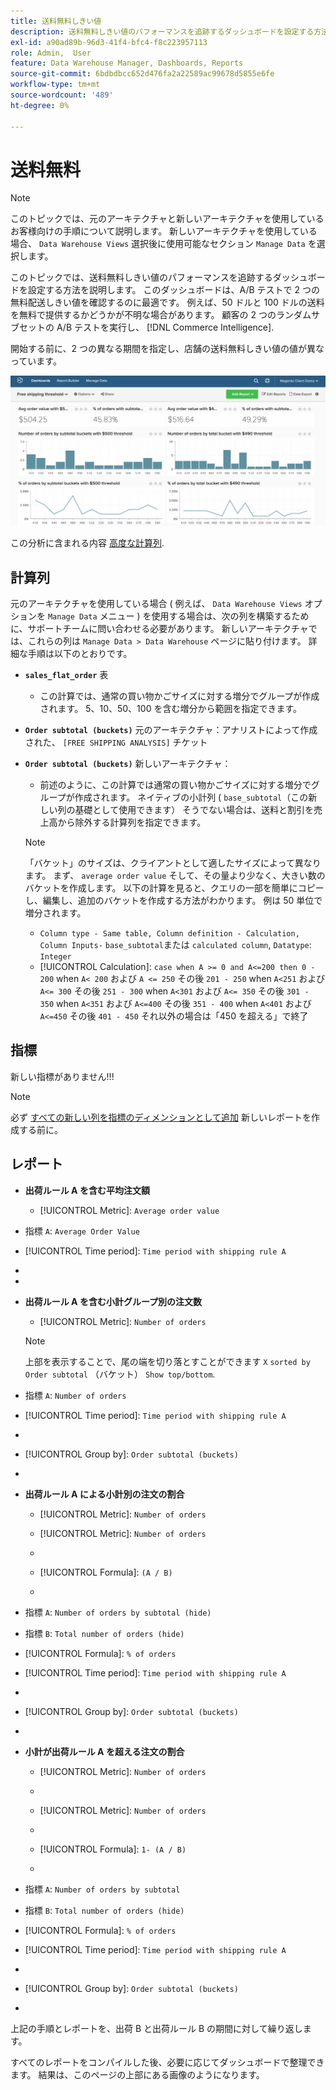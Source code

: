 ```yaml
---
title: 送料無料しきい値
description: 送料無料しきい値のパフォーマンスを追跡するダッシュボードを設定する方法を説明します。
exl-id: a90ad89b-96d3-41f4-bfc4-f8c223957113
role: Admin,  User
feature: Data Warehouse Manager, Dashboards, Reports
source-git-commit: 6bdbdbcc652d476fa2a22589ac99678d5855e6fe
workflow-type: tm+mt
source-wordcount: '489'
ht-degree: 0%

---
```


# 送料無料

>[!NOTE]
>
>このトピックでは、元のアーキテクチャと新しいアーキテクチャを使用しているお客様向けの手順について説明します。 新しいアーキテクチャを使用している場合、 `Data Warehouse Views` 選択後に使用可能なセクション `Manage Data` を選択します。

このトピックでは、送料無料しきい値のパフォーマンスを追跡するダッシュボードを設定する方法を説明します。 このダッシュボードは、A/B テストで 2 つの無料配送しきい値を確認するのに最適です。 例えば、50 ドルと 100 ドルの送料を無料で提供するかどうかが不明な場合があります。 顧客の 2 つのランダムサブセットの A/B テストを実行し、 [!DNL Commerce Intelligence].

開始する前に、2 つの異なる期間を指定し、店舗の送料無料しきい値の値が異なっています。

![](../../assets/free_shipping_threshold.png)

この分析に含まれる内容 [高度な計算列](../data-warehouse-mgr/adv-calc-columns.md).

## 計算列

元のアーキテクチャを使用している場合 ( 例えば、 `Data Warehouse Views` オプションを `Manage Data` メニュー ) を使用する場合は、次の列を構築するために、サポートチームに問い合わせる必要があります。 新しいアーキテクチャでは、これらの列は `Manage Data > Data Warehouse` ページに貼り付けます。 詳細な手順は以下のとおりです。

* **`sales_flat_order`** 表
   * この計算では、通常の買い物かごサイズに対する増分でグループが作成されます。 5、10、50、100 を含む増分から範囲を指定できます。

* **`Order subtotal (buckets)`** 元のアーキテクチャ：アナリストによって作成された、 `[FREE SHIPPING ANALYSIS]` チケット
* **`Order subtotal (buckets)`** 新しいアーキテクチャ：
   * 前述のように、この計算では通常の買い物かごサイズに対する増分でグループが作成されます。 ネイティブの小計列 ( `base_subtotal`（この新しい列の基礎として使用できます） そうでない場合は、送料と割引を売上高から除外する計算列を指定できます。

  >[!NOTE]
  >
  >「バケット」のサイズは、クライアントとして適したサイズによって異なります。 まず、 `average order value` そして、その量より少なく、大きい数のバケットを作成します。 以下の計算を見ると、クエリの一部を簡単にコピーし、編集し、追加のバケットを作成する方法がわかります。 例は 50 単位で増分されます。

   * `Column type - Same table, Column definition - Calculation, Column Inputs-` `base_subtotal`または `calculated column`, `Datatype`: `Integer`
   * [!UICONTROL Calculation]: `case when A >= 0 and A<=200 then 0 - 200`
when `A< 200` および `A <= 250` その後 `201 - 250`
when `A<251` および `A<= 300` その後 `251 - 300`
when `A<301` および `A<= 350` その後 `301 - 350`
when `A<351` および `A<=400` その後 `351 - 400`
when `A<401` および `A<=450` その後 `401 - 450`
それ以外の場合は「450 を超える」で終了


## 指標

新しい指標がありません!!!

>[!NOTE]
>
>必ず [すべての新しい列を指標のディメンションとして追加](../data-warehouse-mgr/manage-data-dimensions-metrics.md) 新しいレポートを作成する前に。

## レポート

* **出荷ルール A を含む平均注文額**
   * [!UICONTROL Metric]: `Average order value`

* 指標 `A`: `Average Order Value`
* [!UICONTROL Time period]: `Time period with shipping rule A`
* 
  [!UICONTROL Interval]: `None`
* 
  [!UICONTROL Chart Type]: `Scalar`

* **出荷ルール A を含む小計グループ別の注文数**
   * [!UICONTROL Metric]: `Number of orders`

  >[!NOTE]
  >
  >上部を表示することで、尾の端を切り落とすことができます `X` `sorted by` `Order subtotal` （バケット） `Show top/bottom`.

* 指標 `A`: `Number of orders`
* [!UICONTROL Time period]: `Time period with shipping rule A`
* 
  [!UICONTROL Interval]: `None`
* [!UICONTROL Group by]: `Order subtotal (buckets)`
* 
  [!UICONTROL Chart Type]: `Column`

* **出荷ルール A による小計別の注文の割合**
   * [!UICONTROL Metric]: `Number of orders`

   * [!UICONTROL Metric]: `Number of orders`
   * 
     [!UICONTROL グループ化基準]: `Independent`
   * [!UICONTROL Formula]: `(A / B)`
   * 
     [!UICONTROL Format]: `%`

* 指標 `A`: `Number of orders by subtotal (hide)`
* 指標 `B`: `Total number of orders (hide)`
* [!UICONTROL Formula]: `% of orders`
* [!UICONTROL Time period]: `Time period with shipping rule A`
* 
  [!UICONTROL Interval]: `None`
* [!UICONTROL Group by]: `Order subtotal (buckets)`
* 
  [!UICONTROL Chart Type]: `Line`

* **小計が出荷ルール A を超える注文の割合**
   * [!UICONTROL Metric]: `Number of orders`
   * 
     [!UICONTROL Perspective]: `Cumulative`

   * [!UICONTROL Metric]: `Number of orders`
   * 
     [!UICONTROL グループ化基準]: `Independent`

   * [!UICONTROL Formula]: `1- (A / B)`
   * 
     [!UICONTROL Format]: `%`

* 指標 `A`: `Number of orders by subtotal`
* 指標 `B`: `Total number of orders (hide)`
* [!UICONTROL Formula]: `% of orders`
* [!UICONTROL Time period]: `Time period with shipping rule A`
* 
  [!UICONTROL Interval]: `None`
* [!UICONTROL Group by]: `Order subtotal (buckets)`
* 
  [!UICONTROL Chart Type]: `Line`


上記の手順とレポートを、出荷 B と出荷ルール B の期間に対して繰り返します。

すべてのレポートをコンパイルした後、必要に応じてダッシュボードで整理できます。 結果は、このページの上部にある画像のようになります。
